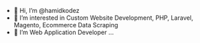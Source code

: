 - 👋 Hi, I’m @hamidkodez
- 👀 I’m interested in Custom Website Development, PHP, Laravel, Magento, Ecommerce Data Scraping
- 🌱 I’m Web Application Developer ...
<!--- - 📫 How to reach me https://www.digitalcapra.com/--->

<!---
webengrg/webengrg is a ✨ special ✨ repository because its `README.md` (this file) appears on your GitHub profile.
You can click the Preview link to take a look at your changes.
--->
